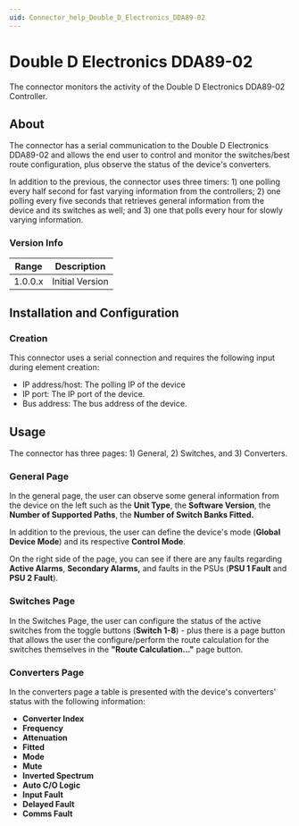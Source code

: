 ```yaml
---
uid: Connector_help_Double_D_Electronics_DDA89-02
---
```


# Double D Electronics DDA89-02

The connector monitors the activity of the Double D Electronics DDA89-02 Controller.

## About

The connector has a serial communication to the Double D Electronics DDA89-02 and allows the end user to control and monitor the switches/best route configuration, plus observe the status of the device's converters.

In addition to the previous, the connector uses three timers: 1) one polling every half second for fast varying information from the controllers; 2) one polling every five seconds that retrieves general information from the device and its switches as well; and 3) one that polls every hour for slowly varying information.

### Version Info

| Range     | Description     |
|------------------|-----------------|
| 1.0.0.x          | Initial Version |

## Installation and Configuration

### Creation

This connector uses a serial connection and requires the following input during element creation:

- IP address/host: The polling IP of the device
- IP port: The IP port of the device.
- Bus address: The bus address of the device.

## Usage

The connector has three pages: 1) General, 2) Switches, and 3) Converters.

### General Page

In the general page, the user can observe some general information from the device on the left such as the **Unit Type**, the **Software Version**, the **Number of Supported Paths**, the **Number of Switch Banks Fitted.**

In addition to the previous, the user can define the device's mode (**Global Device Mode**) and its respective **Control Mode**.

On the right side of the page, you can see if there are any faults regarding **Active Alarms**, **Secondary Alarms,** and faults in the PSUs (**PSU 1 Fault** and **PSU 2 Fault**).

### Switches Page

In the Switches Page, the user can configure the status of the active switches from the toggle buttons (**Switch 1-8**) - plus there is a page button that allows the user the configure/perform the route calculation for the switches themselves in the **"Route Calculation..."** page button.

### Converters Page

In the converters page a table is presented with the device's converters' status with the following information:

- **Converter Index**
- **Frequency**
- **Attenuation**
- **Fitted**
- **Mode**
- **Mute**
- **Inverted Spectrum**
- **Auto C/O Logic**
- **Input Fault**
- **Delayed Fault**
- **Comms Fault**
